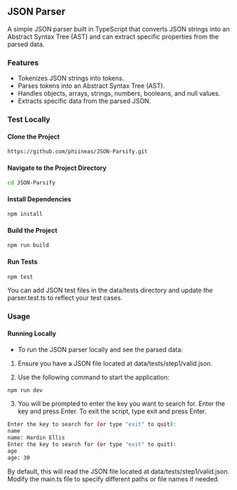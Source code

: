 ## JSON Parser

A simple JSON parser built in TypeScript that converts JSON strings into an Abstract Syntax Tree (AST) and can extract specific properties from the parsed data.

### Features

- Tokenizes JSON strings into tokens.
- Parses tokens into an Abstract Syntax Tree (AST).
- Handles objects, arrays, strings, numbers, booleans, and null values.
- Extracts specific data from the parsed JSON.

### Test Locally

#### Clone the Project

```bash
https://github.com/phiineas/JSON-Parsify.git
```
#### Navigate to the Project Directory

```bash
cd JSON-Parsify
```

#### Install Dependencies

```bash
npm install
```

#### Build the Project

```bash
npm run build
```

#### Run Tests

```bash
npm test
```

You can add JSON test files in the data/tests directory and update the parser.test.ts to reflect your test cases.

### Usage 

#### Running Locally

- To run the JSON parser locally and see the parsed data:

1. Ensure you have a JSON file located at data/tests/step1/valid.json. 

2. Use the following command to start the application:

```bash
npm run dev
```

3. You will be prompted to enter the key you want to search for. Enter the key and press Enter. To exit the script, type exit and press Enter.

```bash
Enter the key to search for (or type "exit" to quit): 
name
name: Hardin Ellis
Enter the key to search for (or type "exit" to quit): 
age
age: 30
```

By default, this will read the JSON file located at data/tests/step1/valid.json. Modify the main.ts file to specify different paths or file names if needed.

<!-- ### Use as a package

To install the package, use the following command:
```bash
npm i phiineas-json-parsify
```

- Import the parser
```bash
import { JSONParsify } from 'phiineas-json-parsify';
```

- Parse a JSON string
```typescript
const jsonString = '{"name": "Hardin Ellis", "age": 30}';
const parser = new JSONParsify();
const ast = parser.parse(jsonString);
console.log(ast);
```

- Extract specific data
```typescript
const jsonString = '{"name": "Hardin Ellis", "age": 30}';
const parser = new JSONParsify();
const ast = parser.parse(jsonString);
const name = parser.extract(ast, 'name');
console.log(`name: ${name}`);
```
 -->
